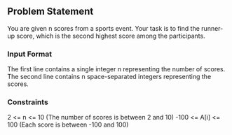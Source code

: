 ## Problem Statement
You are given n scores from a sports event. Your task is to find the runner-up score, which is the second highest score among the participants.

### Input Format
The first line contains a single integer n representing the number of scores.
The second line contains n space-separated integers representing the scores.
### Constraints
2 <= n <= 10 (The number of scores is between 2 and 10)
-100 <= A[i] <= 100 (Each score is between -100 and 100)

